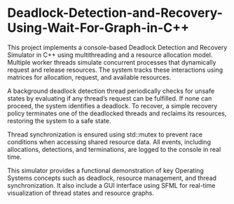 # Deadlock-Detection-and-Recovery-Using-Wait-For-Graph-in-C++
This project implements a console-based Deadlock Detection and Recovery Simulator in C++ using multithreading and a 
resource allocation model. Multiple worker threads simulate concurrent processes that dynamically request and release 
resources. The system tracks these interactions using matrices for allocation, request, and available resources. 
 
A background deadlock detection thread periodically checks for unsafe states by evaluating if any thread’s request can be 
fulfilled. If none can proceed, the system identifies a deadlock. To recover, a simple recovery policy terminates one of the 
deadlocked threads and reclaims its resources, restoring the system to a safe state. 
 
Thread synchronization is ensured using std::mutex to prevent race conditions when accessing shared resource data. All 
events, including allocations, detections, and terminations, are logged to the console in real time. 
 
This simulator provides a functional demonstration of key Operating Systems concepts such as deadlock, resource 
management, and thread synchronization. It also include a GUI interface using SFML for real-time visualization of thread 
states and resource graphs.
